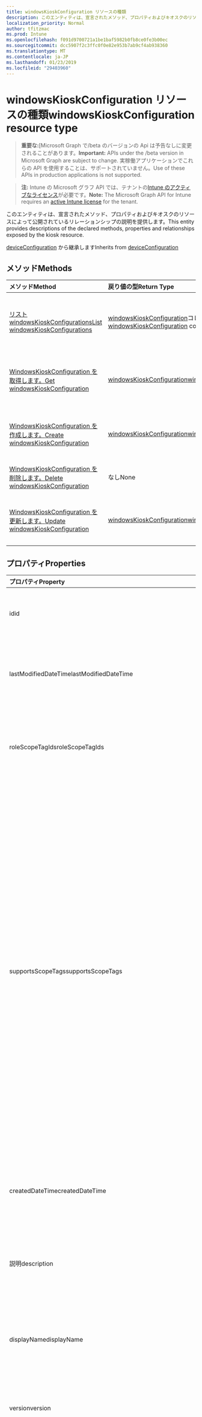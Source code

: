 ```yaml
---
title: windowsKioskConfiguration リソースの種類
description: このエンティティは、宣言されたメソッド、プロパティおよびキオスクのリソースによって公開されているリレーションシップの説明を提供します。
localization_priority: Normal
author: tfitzmac
ms.prod: Intune
ms.openlocfilehash: f091d9700721a1be1baf5982b0fb8ce0fe3b00ec
ms.sourcegitcommit: dcc5907f2c3ffc0f0e82e953b7ab9cf4ab938360
ms.translationtype: MT
ms.contentlocale: ja-JP
ms.lasthandoff: 01/23/2019
ms.locfileid: "29403960"
---
```

# <a name="windowskioskconfiguration-resource-type"></a><span data-ttu-id="b3c66-103">windowsKioskConfiguration リソースの種類</span><span class="sxs-lookup"><span data-stu-id="b3c66-103">windowsKioskConfiguration resource type</span></span>

> <span data-ttu-id="b3c66-104">**重要な:**[Microsoft Graph で/beta のバージョンの Api は予告なしに変更されることがあります。</span><span class="sxs-lookup"><span data-stu-id="b3c66-104">**Important:** APIs under the /beta version in Microsoft Graph are subject to change.</span></span> <span data-ttu-id="b3c66-105">実稼働アプリケーションでこれらの API を使用することは、サポートされていません。</span><span class="sxs-lookup"><span data-stu-id="b3c66-105">Use of these APIs in production applications is not supported.</span></span>

> <span data-ttu-id="b3c66-106">**注:** Intune の Microsoft グラフ API では、テナントの[Intune のアクティブなライセンス](https://go.microsoft.com/fwlink/?linkid=839381)が必要です。</span><span class="sxs-lookup"><span data-stu-id="b3c66-106">**Note:** The Microsoft Graph API for Intune requires an [active Intune license](https://go.microsoft.com/fwlink/?linkid=839381) for the tenant.</span></span>

<span data-ttu-id="b3c66-107">このエンティティは、宣言されたメソッド、プロパティおよびキオスクのリソースによって公開されているリレーションシップの説明を提供します。</span><span class="sxs-lookup"><span data-stu-id="b3c66-107">This entity provides descriptions of the declared methods, properties and relationships exposed by the kiosk resource.</span></span>


<span data-ttu-id="b3c66-108">[deviceConfiguration](../resources/intune-deviceconfig-deviceconfiguration.md) から継承します</span><span class="sxs-lookup"><span data-stu-id="b3c66-108">Inherits from [deviceConfiguration](../resources/intune-deviceconfig-deviceconfiguration.md)</span></span>

## <a name="methods"></a><span data-ttu-id="b3c66-109">メソッド</span><span class="sxs-lookup"><span data-stu-id="b3c66-109">Methods</span></span>
|<span data-ttu-id="b3c66-110">メソッド</span><span class="sxs-lookup"><span data-stu-id="b3c66-110">Method</span></span>|<span data-ttu-id="b3c66-111">戻り値の型</span><span class="sxs-lookup"><span data-stu-id="b3c66-111">Return Type</span></span>|<span data-ttu-id="b3c66-112">説明</span><span class="sxs-lookup"><span data-stu-id="b3c66-112">Description</span></span>|
|:---|:---|:---|
|[<span data-ttu-id="b3c66-113">リスト windowsKioskConfigurations</span><span class="sxs-lookup"><span data-stu-id="b3c66-113">List windowsKioskConfigurations</span></span>](../api/intune-deviceconfig-windowskioskconfiguration-list.md)|<span data-ttu-id="b3c66-114">[windowsKioskConfiguration](../resources/intune-deviceconfig-windowskioskconfiguration.md)コレクション</span><span class="sxs-lookup"><span data-stu-id="b3c66-114">[windowsKioskConfiguration](../resources/intune-deviceconfig-windowskioskconfiguration.md) collection</span></span>|<span data-ttu-id="b3c66-115">[WindowsKioskConfiguration](../resources/intune-deviceconfig-windowskioskconfiguration.md)オブジェクトのプロパティと関係を一覧表示します。</span><span class="sxs-lookup"><span data-stu-id="b3c66-115">List properties and relationships of the [windowsKioskConfiguration](../resources/intune-deviceconfig-windowskioskconfiguration.md) objects.</span></span>|
|[<span data-ttu-id="b3c66-116">WindowsKioskConfiguration を取得します。</span><span class="sxs-lookup"><span data-stu-id="b3c66-116">Get windowsKioskConfiguration</span></span>](../api/intune-deviceconfig-windowskioskconfiguration-get.md)|[<span data-ttu-id="b3c66-117">windowsKioskConfiguration</span><span class="sxs-lookup"><span data-stu-id="b3c66-117">windowsKioskConfiguration</span></span>](../resources/intune-deviceconfig-windowskioskconfiguration.md)|<span data-ttu-id="b3c66-118">[WindowsKioskConfiguration](../resources/intune-deviceconfig-windowskioskconfiguration.md)オブジェクトのプロパティと関係を参照してください。</span><span class="sxs-lookup"><span data-stu-id="b3c66-118">Read properties and relationships of the [windowsKioskConfiguration](../resources/intune-deviceconfig-windowskioskconfiguration.md) object.</span></span>|
|[<span data-ttu-id="b3c66-119">WindowsKioskConfiguration を作成します。</span><span class="sxs-lookup"><span data-stu-id="b3c66-119">Create windowsKioskConfiguration</span></span>](../api/intune-deviceconfig-windowskioskconfiguration-create.md)|[<span data-ttu-id="b3c66-120">windowsKioskConfiguration</span><span class="sxs-lookup"><span data-stu-id="b3c66-120">windowsKioskConfiguration</span></span>](../resources/intune-deviceconfig-windowskioskconfiguration.md)|<span data-ttu-id="b3c66-121">新しい[windowsKioskConfiguration](../resources/intune-deviceconfig-windowskioskconfiguration.md)オブジェクトを作成します。</span><span class="sxs-lookup"><span data-stu-id="b3c66-121">Create a new [windowsKioskConfiguration](../resources/intune-deviceconfig-windowskioskconfiguration.md) object.</span></span>|
|[<span data-ttu-id="b3c66-122">WindowsKioskConfiguration を削除します。</span><span class="sxs-lookup"><span data-stu-id="b3c66-122">Delete windowsKioskConfiguration</span></span>](../api/intune-deviceconfig-windowskioskconfiguration-delete.md)|<span data-ttu-id="b3c66-123">なし</span><span class="sxs-lookup"><span data-stu-id="b3c66-123">None</span></span>|<span data-ttu-id="b3c66-124">の[windowsKioskConfiguration](../resources/intune-deviceconfig-windowskioskconfiguration.md)を削除します。</span><span class="sxs-lookup"><span data-stu-id="b3c66-124">Deletes a [windowsKioskConfiguration](../resources/intune-deviceconfig-windowskioskconfiguration.md).</span></span>|
|[<span data-ttu-id="b3c66-125">WindowsKioskConfiguration を更新します。</span><span class="sxs-lookup"><span data-stu-id="b3c66-125">Update windowsKioskConfiguration</span></span>](../api/intune-deviceconfig-windowskioskconfiguration-update.md)|[<span data-ttu-id="b3c66-126">windowsKioskConfiguration</span><span class="sxs-lookup"><span data-stu-id="b3c66-126">windowsKioskConfiguration</span></span>](../resources/intune-deviceconfig-windowskioskconfiguration.md)|<span data-ttu-id="b3c66-127">[WindowsKioskConfiguration](../resources/intune-deviceconfig-windowskioskconfiguration.md)オブジェクトのプロパティを更新します。</span><span class="sxs-lookup"><span data-stu-id="b3c66-127">Update the properties of a [windowsKioskConfiguration](../resources/intune-deviceconfig-windowskioskconfiguration.md) object.</span></span>|

## <a name="properties"></a><span data-ttu-id="b3c66-128">プロパティ</span><span class="sxs-lookup"><span data-stu-id="b3c66-128">Properties</span></span>
|<span data-ttu-id="b3c66-129">プロパティ</span><span class="sxs-lookup"><span data-stu-id="b3c66-129">Property</span></span>|<span data-ttu-id="b3c66-130">型</span><span class="sxs-lookup"><span data-stu-id="b3c66-130">Type</span></span>|<span data-ttu-id="b3c66-131">説明</span><span class="sxs-lookup"><span data-stu-id="b3c66-131">Description</span></span>|
|:---|:---|:---|
|<span data-ttu-id="b3c66-132">id</span><span class="sxs-lookup"><span data-stu-id="b3c66-132">id</span></span>|<span data-ttu-id="b3c66-133">String</span><span class="sxs-lookup"><span data-stu-id="b3c66-133">String</span></span>|<span data-ttu-id="b3c66-134">エンティティのキー。</span><span class="sxs-lookup"><span data-stu-id="b3c66-134">Key of the entity.</span></span> <span data-ttu-id="b3c66-135">[deviceConfiguration](../resources/intune-deviceconfig-deviceconfiguration.md) から継承します</span><span class="sxs-lookup"><span data-stu-id="b3c66-135">Inherited from [deviceConfiguration](../resources/intune-deviceconfig-deviceconfiguration.md)</span></span>|
|<span data-ttu-id="b3c66-136">lastModifiedDateTime</span><span class="sxs-lookup"><span data-stu-id="b3c66-136">lastModifiedDateTime</span></span>|<span data-ttu-id="b3c66-137">DateTimeOffset</span><span class="sxs-lookup"><span data-stu-id="b3c66-137">DateTimeOffset</span></span>|<span data-ttu-id="b3c66-138">オブジェクトが最後に変更された DateTime。</span><span class="sxs-lookup"><span data-stu-id="b3c66-138">DateTime the object was last modified.</span></span> <span data-ttu-id="b3c66-139">[deviceConfiguration](../resources/intune-deviceconfig-deviceconfiguration.md) から継承します</span><span class="sxs-lookup"><span data-stu-id="b3c66-139">Inherited from [deviceConfiguration](../resources/intune-deviceconfig-deviceconfiguration.md)</span></span>|
|<span data-ttu-id="b3c66-140">roleScopeTagIds</span><span class="sxs-lookup"><span data-stu-id="b3c66-140">roleScopeTagIds</span></span>|<span data-ttu-id="b3c66-141">String コレクション</span><span class="sxs-lookup"><span data-stu-id="b3c66-141">String collection</span></span>|<span data-ttu-id="b3c66-142">このエンティティ インスタンスのスコープのタグのリストです。</span><span class="sxs-lookup"><span data-stu-id="b3c66-142">List of Scope Tags for this Entity instance.</span></span> <span data-ttu-id="b3c66-143">[deviceConfiguration](../resources/intune-deviceconfig-deviceconfiguration.md) から継承します</span><span class="sxs-lookup"><span data-stu-id="b3c66-143">Inherited from [deviceConfiguration](../resources/intune-deviceconfig-deviceconfiguration.md)</span></span>|
|<span data-ttu-id="b3c66-144">supportsScopeTags</span><span class="sxs-lookup"><span data-stu-id="b3c66-144">supportsScopeTags</span></span>|<span data-ttu-id="b3c66-145">Boolean</span><span class="sxs-lookup"><span data-stu-id="b3c66-145">Boolean</span></span>|<span data-ttu-id="b3c66-146">デバイスの構成を基になるスコープのタグの割り当てをサポートしているかどうかを示します。</span><span class="sxs-lookup"><span data-stu-id="b3c66-146">Indicates whether or not the underlying Device Configuration supports the assignment of scope tags.</span></span> <span data-ttu-id="b3c66-147">この値が false であり、エンティティをスコープ指定されたユーザーには表示されませんがある場合、ScopeTags プロパティに割り当てることは許可されていません。</span><span class="sxs-lookup"><span data-stu-id="b3c66-147">Assigning to the ScopeTags property is not allowed when this value is false and entities will not be visible to scoped users.</span></span> <span data-ttu-id="b3c66-148">これは、Silverlight で作成されたレガシ ポリシーに対して発生し、削除して、Azure ポータル内のポリシーを再作成することで解決できます。</span><span class="sxs-lookup"><span data-stu-id="b3c66-148">This occurs for Legacy policies created in Silverlight and can be resolved by deleting and recreating the policy in the Azure Portal.</span></span> <span data-ttu-id="b3c66-149">このプロパティは読み取りのみ可能です。</span><span class="sxs-lookup"><span data-stu-id="b3c66-149">This property is read-only.</span></span> <span data-ttu-id="b3c66-150">[deviceConfiguration](../resources/intune-deviceconfig-deviceconfiguration.md) から継承します</span><span class="sxs-lookup"><span data-stu-id="b3c66-150">Inherited from [deviceConfiguration](../resources/intune-deviceconfig-deviceconfiguration.md)</span></span>|
|<span data-ttu-id="b3c66-151">createdDateTime</span><span class="sxs-lookup"><span data-stu-id="b3c66-151">createdDateTime</span></span>|<span data-ttu-id="b3c66-152">DateTimeOffset</span><span class="sxs-lookup"><span data-stu-id="b3c66-152">DateTimeOffset</span></span>|<span data-ttu-id="b3c66-153">オブジェクトが作成された DateTime。</span><span class="sxs-lookup"><span data-stu-id="b3c66-153">DateTime the object was created.</span></span> <span data-ttu-id="b3c66-154">[deviceConfiguration](../resources/intune-deviceconfig-deviceconfiguration.md) から継承します</span><span class="sxs-lookup"><span data-stu-id="b3c66-154">Inherited from [deviceConfiguration](../resources/intune-deviceconfig-deviceconfiguration.md)</span></span>|
|<span data-ttu-id="b3c66-155">説明</span><span class="sxs-lookup"><span data-stu-id="b3c66-155">description</span></span>|<span data-ttu-id="b3c66-156">String</span><span class="sxs-lookup"><span data-stu-id="b3c66-156">String</span></span>|<span data-ttu-id="b3c66-157">デバイス構成について管理者が提供した説明。</span><span class="sxs-lookup"><span data-stu-id="b3c66-157">Admin provided description of the Device Configuration.</span></span> <span data-ttu-id="b3c66-158">[deviceConfiguration](../resources/intune-deviceconfig-deviceconfiguration.md) から継承します</span><span class="sxs-lookup"><span data-stu-id="b3c66-158">Inherited from [deviceConfiguration](../resources/intune-deviceconfig-deviceconfiguration.md)</span></span>|
|<span data-ttu-id="b3c66-159">displayName</span><span class="sxs-lookup"><span data-stu-id="b3c66-159">displayName</span></span>|<span data-ttu-id="b3c66-160">String</span><span class="sxs-lookup"><span data-stu-id="b3c66-160">String</span></span>|<span data-ttu-id="b3c66-161">デバイス構成について管理者が指定した名前。</span><span class="sxs-lookup"><span data-stu-id="b3c66-161">Admin provided name of the device configuration.</span></span> <span data-ttu-id="b3c66-162">[deviceConfiguration](../resources/intune-deviceconfig-deviceconfiguration.md) から継承します</span><span class="sxs-lookup"><span data-stu-id="b3c66-162">Inherited from [deviceConfiguration](../resources/intune-deviceconfig-deviceconfiguration.md)</span></span>|
|<span data-ttu-id="b3c66-163">version</span><span class="sxs-lookup"><span data-stu-id="b3c66-163">version</span></span>|<span data-ttu-id="b3c66-164">Int32</span><span class="sxs-lookup"><span data-stu-id="b3c66-164">Int32</span></span>|<span data-ttu-id="b3c66-165">デバイス構成のバージョン。</span><span class="sxs-lookup"><span data-stu-id="b3c66-165">Version of the device configuration.</span></span> <span data-ttu-id="b3c66-166">[deviceConfiguration](../resources/intune-deviceconfig-deviceconfiguration.md) から継承します</span><span class="sxs-lookup"><span data-stu-id="b3c66-166">Inherited from [deviceConfiguration](../resources/intune-deviceconfig-deviceconfiguration.md)</span></span>|
|<span data-ttu-id="b3c66-167">kioskProfiles</span><span class="sxs-lookup"><span data-stu-id="b3c66-167">kioskProfiles</span></span>|<span data-ttu-id="b3c66-168">[windowsKioskProfile](../resources/intune-deviceconfig-windowskioskprofile.md)コレクション</span><span class="sxs-lookup"><span data-stu-id="b3c66-168">[windowsKioskProfile](../resources/intune-deviceconfig-windowskioskprofile.md) collection</span></span>|<span data-ttu-id="b3c66-169">このポリシー設定は、構成のキオスクのキオスクのプロファイルの一覧を定義します。</span><span class="sxs-lookup"><span data-stu-id="b3c66-169">This policy setting allows to define a list of Kiosk profiles for a Kiosk configuration.</span></span> <span data-ttu-id="b3c66-170">このコレクションには、3 つの要素の最大を含めることができます。</span><span class="sxs-lookup"><span data-stu-id="b3c66-170">This collection can contain a maximum of 3 elements.</span></span>|
|<span data-ttu-id="b3c66-171">kioskBrowserDefaultUrl</span><span class="sxs-lookup"><span data-stu-id="b3c66-171">kioskBrowserDefaultUrl</span></span>|<span data-ttu-id="b3c66-172">String</span><span class="sxs-lookup"><span data-stu-id="b3c66-172">String</span></span>|<span data-ttu-id="b3c66-173">起動時にブラウザーが移動する必要があります既定の URL を指定します。</span><span class="sxs-lookup"><span data-stu-id="b3c66-173">Specify the default URL the browser should navigate to on launch.</span></span>|
|<span data-ttu-id="b3c66-174">kioskBrowserEnableHomeButton</span><span class="sxs-lookup"><span data-stu-id="b3c66-174">kioskBrowserEnableHomeButton</span></span>|<span data-ttu-id="b3c66-175">Boolean</span><span class="sxs-lookup"><span data-stu-id="b3c66-175">Boolean</span></span>|<span data-ttu-id="b3c66-176">キオスク ブラウザーの [ホーム] ボタンを有効にします。</span><span class="sxs-lookup"><span data-stu-id="b3c66-176">Enable the kiosk browser's home button.</span></span> <span data-ttu-id="b3c66-177">既定では、[ホーム] ボタンは無効になります。</span><span class="sxs-lookup"><span data-stu-id="b3c66-177">By default, the home button is disabled.</span></span>|
|<span data-ttu-id="b3c66-178">kioskBrowserEnableNavigationButtons</span><span class="sxs-lookup"><span data-stu-id="b3c66-178">kioskBrowserEnableNavigationButtons</span></span>|<span data-ttu-id="b3c66-179">Boolean</span><span class="sxs-lookup"><span data-stu-id="b3c66-179">Boolean</span></span>|<span data-ttu-id="b3c66-180">キオスク ブラウザーのナビゲーションの buttons(forward/back) を有効にします。</span><span class="sxs-lookup"><span data-stu-id="b3c66-180">Enable the kiosk browser's navigation buttons(forward/back).</span></span> <span data-ttu-id="b3c66-181">既定では、ナビゲーション ボタンは無効になります。</span><span class="sxs-lookup"><span data-stu-id="b3c66-181">By default, the navigation buttons are disabled.</span></span>|
|<span data-ttu-id="b3c66-182">kioskBrowserEnableEndSessionButton</span><span class="sxs-lookup"><span data-stu-id="b3c66-182">kioskBrowserEnableEndSessionButton</span></span>|<span data-ttu-id="b3c66-183">Boolean</span><span class="sxs-lookup"><span data-stu-id="b3c66-183">Boolean</span></span>|<span data-ttu-id="b3c66-184">キオスク ブラウザーの最後のセッションのボタンを有効にします。</span><span class="sxs-lookup"><span data-stu-id="b3c66-184">Enable the kiosk browser's end session button.</span></span> <span data-ttu-id="b3c66-185">既定では、セッションの終了] ボタンは無効になります。</span><span class="sxs-lookup"><span data-stu-id="b3c66-185">By default, the end session button is disabled.</span></span>|
|<span data-ttu-id="b3c66-186">kioskBrowserRestartOnIdleTimeInMinutes</span><span class="sxs-lookup"><span data-stu-id="b3c66-186">kioskBrowserRestartOnIdleTimeInMinutes</span></span>|<span data-ttu-id="b3c66-187">Int32</span><span class="sxs-lookup"><span data-stu-id="b3c66-187">Int32</span></span>|<span data-ttu-id="b3c66-188">キオスク ブラウザーを最新の状態で再起動するまで、セッションがアイドル状態の分数を指定します。</span><span class="sxs-lookup"><span data-stu-id="b3c66-188">Specify the number of minutes the session is idle until the kiosk browser restarts in a fresh state.</span></span>  <span data-ttu-id="b3c66-189">有効な値は、1 ~ 1440 です。</span><span class="sxs-lookup"><span data-stu-id="b3c66-189">Valid values are 1-1440.</span></span> <span data-ttu-id="b3c66-190">1 から 1440 の有効な値</span><span class="sxs-lookup"><span data-stu-id="b3c66-190">Valid values 1 to 1440</span></span>|
|<span data-ttu-id="b3c66-191">kioskBrowserBlockedURLs</span><span class="sxs-lookup"><span data-stu-id="b3c66-191">kioskBrowserBlockedURLs</span></span>|<span data-ttu-id="b3c66-192">String コレクション</span><span class="sxs-lookup"><span data-stu-id="b3c66-192">String collection</span></span>|<span data-ttu-id="b3c66-193">キオスクのブラウザーの移動先のない Url を指定します。</span><span class="sxs-lookup"><span data-stu-id="b3c66-193">Specify URLs that the kiosk browsers should not navigate to</span></span>|
|<span data-ttu-id="b3c66-194">kioskBrowserBlockedUrlExceptions</span><span class="sxs-lookup"><span data-stu-id="b3c66-194">kioskBrowserBlockedUrlExceptions</span></span>|<span data-ttu-id="b3c66-195">String コレクション</span><span class="sxs-lookup"><span data-stu-id="b3c66-195">String collection</span></span>|<span data-ttu-id="b3c66-196">キオスクのブラウザーに移動するのには許可されている Url を指定します。</span><span class="sxs-lookup"><span data-stu-id="b3c66-196">Specify URLs that the kiosk browser is allowed to navigate to</span></span>|
|<span data-ttu-id="b3c66-197">edgeKioskEnablePublicBrowsing</span><span class="sxs-lookup"><span data-stu-id="b3c66-197">edgeKioskEnablePublicBrowsing</span></span>|<span data-ttu-id="b3c66-198">Boolean</span><span class="sxs-lookup"><span data-stu-id="b3c66-198">Boolean</span></span>|<span data-ttu-id="b3c66-199">マイクロソフトのエッジのブラウザーの閲覧のキオスク モードを公開を有効にします。</span><span class="sxs-lookup"><span data-stu-id="b3c66-199">Enable public browsing kiosk mode for the Microsoft Edge browser.</span></span> <span data-ttu-id="b3c66-200">既定では false です。</span><span class="sxs-lookup"><span data-stu-id="b3c66-200">The Default is false.</span></span>|
|<span data-ttu-id="b3c66-201">edgeKioskResetAfterIdleTimeInMinutes</span><span class="sxs-lookup"><span data-stu-id="b3c66-201">edgeKioskResetAfterIdleTimeInMinutes</span></span>|<span data-ttu-id="b3c66-202">Int32</span><span class="sxs-lookup"><span data-stu-id="b3c66-202">Int32</span></span>|<span data-ttu-id="b3c66-203">マイクロソフトのエッジのキオスクをリセットする前に、最後のユーザーの利用状況から分単位で時間を指定します。</span><span class="sxs-lookup"><span data-stu-id="b3c66-203">Specifies the time in minutes from the last user activity before Microsoft Edge kiosk resets.</span></span>  <span data-ttu-id="b3c66-204">有効な値は、0 ~ 1440 です。</span><span class="sxs-lookup"><span data-stu-id="b3c66-204">Valid values are 0-1440.</span></span> <span data-ttu-id="b3c66-205">既定値は 5 です。</span><span class="sxs-lookup"><span data-stu-id="b3c66-205">The default is 5.</span></span> <span data-ttu-id="b3c66-206">0 は、リセットがないことを示します。</span><span class="sxs-lookup"><span data-stu-id="b3c66-206">0 indicates no reset.</span></span> <span data-ttu-id="b3c66-207">有効な値の 0 から 1440</span><span class="sxs-lookup"><span data-stu-id="b3c66-207">Valid values 0 to 1440</span></span>|

## <a name="relationships"></a><span data-ttu-id="b3c66-208">リレーションシップ</span><span class="sxs-lookup"><span data-stu-id="b3c66-208">Relationships</span></span>
|<span data-ttu-id="b3c66-209">リレーションシップ</span><span class="sxs-lookup"><span data-stu-id="b3c66-209">Relationship</span></span>|<span data-ttu-id="b3c66-210">型</span><span class="sxs-lookup"><span data-stu-id="b3c66-210">Type</span></span>|<span data-ttu-id="b3c66-211">説明</span><span class="sxs-lookup"><span data-stu-id="b3c66-211">Description</span></span>|
|:---|:---|:---|
|<span data-ttu-id="b3c66-212">groupAssignments</span><span class="sxs-lookup"><span data-stu-id="b3c66-212">groupAssignments</span></span>|<span data-ttu-id="b3c66-213">[deviceConfigurationGroupAssignment](../resources/intune-deviceconfig-deviceconfigurationgroupassignment.md)コレクション</span><span class="sxs-lookup"><span data-stu-id="b3c66-213">[deviceConfigurationGroupAssignment](../resources/intune-deviceconfig-deviceconfigurationgroupassignment.md) collection</span></span>|<span data-ttu-id="b3c66-214">デバイスの構成プロファイルのグループ割り当てのリストです。</span><span class="sxs-lookup"><span data-stu-id="b3c66-214">The list of group assignments for the device configuration profile.</span></span> <span data-ttu-id="b3c66-215">[deviceConfiguration](../resources/intune-deviceconfig-deviceconfiguration.md) から継承します</span><span class="sxs-lookup"><span data-stu-id="b3c66-215">Inherited from [deviceConfiguration](../resources/intune-deviceconfig-deviceconfiguration.md)</span></span>|
|<span data-ttu-id="b3c66-216">assignments</span><span class="sxs-lookup"><span data-stu-id="b3c66-216">assignments</span></span>|<span data-ttu-id="b3c66-217">[deviceConfigurationAssignment](../resources/intune-deviceconfig-deviceconfigurationassignment.md) コレクション</span><span class="sxs-lookup"><span data-stu-id="b3c66-217">[deviceConfigurationAssignment](../resources/intune-deviceconfig-deviceconfigurationassignment.md) collection</span></span>|<span data-ttu-id="b3c66-218">デバイスの構成プロファイルの割り当てのリスト。</span><span class="sxs-lookup"><span data-stu-id="b3c66-218">The list of assignments for the device configuration profile.</span></span> <span data-ttu-id="b3c66-219">[deviceConfiguration](../resources/intune-deviceconfig-deviceconfiguration.md) から継承します</span><span class="sxs-lookup"><span data-stu-id="b3c66-219">Inherited from [deviceConfiguration](../resources/intune-deviceconfig-deviceconfiguration.md)</span></span>|
|<span data-ttu-id="b3c66-220">deviceStatuses</span><span class="sxs-lookup"><span data-stu-id="b3c66-220">deviceStatuses</span></span>|<span data-ttu-id="b3c66-221">[deviceConfigurationDeviceStatus](../resources/intune-deviceconfig-deviceconfigurationdevicestatus.md) コレクション</span><span class="sxs-lookup"><span data-stu-id="b3c66-221">[deviceConfigurationDeviceStatus](../resources/intune-deviceconfig-deviceconfigurationdevicestatus.md) collection</span></span>|<span data-ttu-id="b3c66-222">デバイスごとのデバイス構成のインストール状況。</span><span class="sxs-lookup"><span data-stu-id="b3c66-222">Device configuration installation status by device.</span></span> <span data-ttu-id="b3c66-223">[deviceConfiguration](../resources/intune-deviceconfig-deviceconfiguration.md) から継承します</span><span class="sxs-lookup"><span data-stu-id="b3c66-223">Inherited from [deviceConfiguration](../resources/intune-deviceconfig-deviceconfiguration.md)</span></span>|
|<span data-ttu-id="b3c66-224">userStatuses</span><span class="sxs-lookup"><span data-stu-id="b3c66-224">userStatuses</span></span>|<span data-ttu-id="b3c66-225">[deviceConfigurationUserStatus](../resources/intune-deviceconfig-deviceconfigurationuserstatus.md) コレクション</span><span class="sxs-lookup"><span data-stu-id="b3c66-225">[deviceConfigurationUserStatus](../resources/intune-deviceconfig-deviceconfigurationuserstatus.md) collection</span></span>|<span data-ttu-id="b3c66-226">ユーザーごとのデバイス構成のインストール状態です。</span><span class="sxs-lookup"><span data-stu-id="b3c66-226">Device configuration installation status by user.</span></span> <span data-ttu-id="b3c66-227">[deviceConfiguration](../resources/intune-deviceconfig-deviceconfiguration.md) から継承します</span><span class="sxs-lookup"><span data-stu-id="b3c66-227">Inherited from [deviceConfiguration](../resources/intune-deviceconfig-deviceconfiguration.md)</span></span>|
|<span data-ttu-id="b3c66-228">deviceStatusOverview</span><span class="sxs-lookup"><span data-stu-id="b3c66-228">deviceStatusOverview</span></span>|[<span data-ttu-id="b3c66-229">deviceConfigurationDeviceOverview</span><span class="sxs-lookup"><span data-stu-id="b3c66-229">deviceConfigurationDeviceOverview</span></span>](../resources/intune-deviceconfig-deviceconfigurationdeviceoverview.md)|<span data-ttu-id="b3c66-230">デバイス構成のデバイス状態の概要 ([deviceConfiguration](../resources/intune-deviceconfig-deviceconfiguration.md) から継承)</span><span class="sxs-lookup"><span data-stu-id="b3c66-230">Device Configuration devices status overview Inherited from [deviceConfiguration](../resources/intune-deviceconfig-deviceconfiguration.md)</span></span>|
|<span data-ttu-id="b3c66-231">userStatusOverview</span><span class="sxs-lookup"><span data-stu-id="b3c66-231">userStatusOverview</span></span>|[<span data-ttu-id="b3c66-232">deviceConfigurationUserOverview</span><span class="sxs-lookup"><span data-stu-id="b3c66-232">deviceConfigurationUserOverview</span></span>](../resources/intune-deviceconfig-deviceconfigurationuseroverview.md)|<span data-ttu-id="b3c66-233">デバイス構成のユーザー状態の概要 ([deviceConfiguration](../resources/intune-deviceconfig-deviceconfiguration.md) から継承)</span><span class="sxs-lookup"><span data-stu-id="b3c66-233">Device Configuration users status overview Inherited from [deviceConfiguration](../resources/intune-deviceconfig-deviceconfiguration.md)</span></span>|
|<span data-ttu-id="b3c66-234">deviceSettingStateSummaries</span><span class="sxs-lookup"><span data-stu-id="b3c66-234">deviceSettingStateSummaries</span></span>|<span data-ttu-id="b3c66-235">[settingStateDeviceSummary](../resources/intune-deviceconfig-settingstatedevicesummary.md) コレクション</span><span class="sxs-lookup"><span data-stu-id="b3c66-235">[settingStateDeviceSummary](../resources/intune-deviceconfig-settingstatedevicesummary.md) collection</span></span>|<span data-ttu-id="b3c66-236">デバイス構成設定状態のデバイスの要約 ([deviceConfiguration](../resources/intune-deviceconfig-deviceconfiguration.md) から継承)</span><span class="sxs-lookup"><span data-stu-id="b3c66-236">Device Configuration Setting State Device Summary Inherited from [deviceConfiguration](../resources/intune-deviceconfig-deviceconfiguration.md)</span></span>|

## <a name="json-representation"></a><span data-ttu-id="b3c66-237">JSON 表記</span><span class="sxs-lookup"><span data-stu-id="b3c66-237">JSON Representation</span></span>
<span data-ttu-id="b3c66-238">以下は、リソースの JSON 表記です。</span><span class="sxs-lookup"><span data-stu-id="b3c66-238">Here is a JSON representation of the resource.</span></span>
<!-- {
  "blockType": "resource",
  "keyProperty": "id",
  "@odata.type": "microsoft.graph.windowsKioskConfiguration"
}
-->
``` json
{
  "@odata.type": "#microsoft.graph.windowsKioskConfiguration",
  "id": "String (identifier)",
  "lastModifiedDateTime": "String (timestamp)",
  "roleScopeTagIds": [
    "String"
  ],
  "supportsScopeTags": true,
  "createdDateTime": "String (timestamp)",
  "description": "String",
  "displayName": "String",
  "version": 1024,
  "kioskProfiles": [
    {
      "@odata.type": "microsoft.graph.windowsKioskProfile",
      "profileId": "String",
      "profileName": "String",
      "appConfiguration": {
        "@odata.type": "microsoft.graph.windowsKioskMultipleApps",
        "apps": [
          {
            "@odata.type": "microsoft.graph.windowsKioskUWPApp",
            "startLayoutTileSize": "String",
            "name": "String",
            "appType": "String",
            "appUserModelId": "String",
            "appId": "String",
            "containedAppId": "String"
          }
        ],
        "showTaskBar": true,
        "disallowDesktopApps": true,
        "startMenuLayoutXml": "binary"
      },
      "userAccountsConfiguration": [
        {
          "@odata.type": "microsoft.graph.windowsKioskVisitor"
        }
      ]
    }
  ],
  "kioskBrowserDefaultUrl": "String",
  "kioskBrowserEnableHomeButton": true,
  "kioskBrowserEnableNavigationButtons": true,
  "kioskBrowserEnableEndSessionButton": true,
  "kioskBrowserRestartOnIdleTimeInMinutes": 1024,
  "kioskBrowserBlockedURLs": [
    "String"
  ],
  "kioskBrowserBlockedUrlExceptions": [
    "String"
  ],
  "edgeKioskEnablePublicBrowsing": true,
  "edgeKioskResetAfterIdleTimeInMinutes": 1024
}
```




